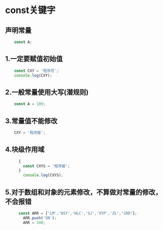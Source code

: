 # const关键字

## 声明常量

```js
    const A;
```

## 1.一定要赋值初始值

```js
    const CXY = '程序员';
    console.log(CXY);
```

## 2.一般常量使用大写(潜规则)

```js
    const A = 100;
```

## 3.常量值不能修改

```js
    CXY = '程序媛';
```

## 4.块级作用域

```js
      {
        const CXYS = '程序媛';
      }
        console.log(CXYS);
```

## 5.对于数组和对象的元素修改，不算做对常量的修改，不会报错

```js
      const ARR = ['LM','QSY','HLC','SJ','XYP','ZL',"JDD"];
        ARR.push('SN');
        ARR = 100;
```
